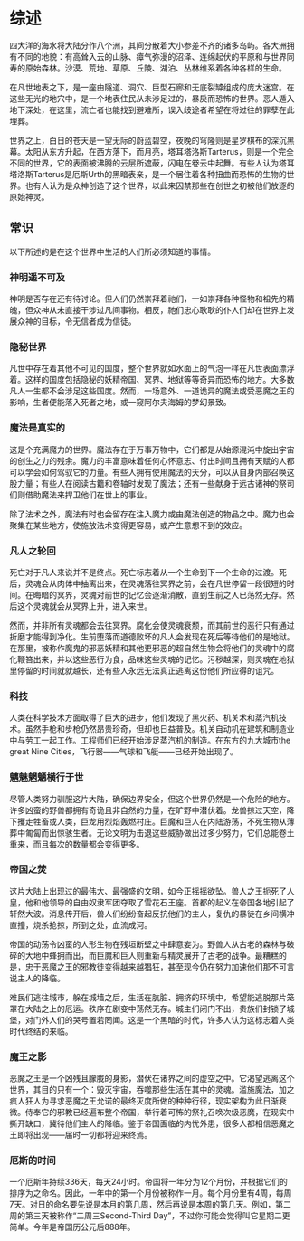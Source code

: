 # 综述

四大洋的海水将大陆分作八个洲，其间分散着大小参差不齐的诸多岛屿。各大洲拥有不同的地貌：有高耸入云的山脉、瘴气弥漫的沼泽、连绵起伏的平原和与世界同寿的原始森林。沙漠、荒地、草原、丘陵、湖泊、丛林维系着各种各样的生命。

在凡世地表之下，是一座由隧道、洞穴、巨型石廊和无底裂罅组成的庞大迷宫。在这些无光的地穴中，是一个地表住民从未涉足过的，暴戾而恐怖的世界。恶人遁入地下深处，在这里，流亡者也能找到避难所，误入歧途者希望在将过往的罪孽在此埋葬。

世界之上，白日的苍天是一望无际的蔚蓝碧空，夜晚的穹隆则是星罗棋布的深沉黑幕。太阳从东方升起，在西方落下，而月亮，塔耳塔洛斯Tarterus，则是一个完全不同的世界，它的表面被沸腾的云层所遮蔽，闪电在卷云中起舞。有些人认为塔耳塔洛斯Tarterus是厄斯Urth的黑暗表亲，是一个居住着各种扭曲而恐怖的生物的世界。也有人认为是众神创造了这个世界，以此来囚禁那些在创世之初被他们放逐的原始神灵。

## 常识

以下所述的是在这个世界中生活的人们所必须知道的事情。

### 神明遥不可及

神明是否存在还有待讨论。但人们仍然崇拜着祂们，一如崇拜各种怪物和祖先的精魄，但众神从未直接干涉过凡间事物。相反，祂们忠心耿耿的仆人们却在世界上发展众神的目标，令无信者成为信徒。

### 隐秘世界

凡世中存在着其他不可见的国度，整个世界就如水面上的气泡一样在凡世表面漂浮着。这样的国度包括隐秘的妖精帝国、冥界、地狱等等奇异而恐怖的地方。大多数凡人一生都不会涉足这些国度。然而，一场意外、一道诡异的魔法或受恶魔之王的影响，生者便能落入死者之地，或一窥阿尔夫海姆的梦幻景致。

### 魔法是真实的

这是个充满魔力的世界。魔法存在于万事万物中，它们都是从始源混沌中旋出宇宙的创生之力的残余。魔力的丰富意味着任何心怀意志、付出时间且拥有天赋的人都可以学会如何驾驭它的力量。有些人拥有使用魔法的天分，可以从自身内部召唤这股力量；有些人在阅读古籍和卷轴时发现了魔法；还有一些献身于远古诸神的祭司们则借助魔法来捍卫他们在世上的事业。

除了法术之外，魔法有时也会留存在注入魔力或由魔法创造的物品之中。魔力也会聚集在某些地方，使施放法术变得更容易，或产生意想不到的效应。

### 凡人之轮回

死亡对于凡人来说并不是终点。死亡标志着从一个生命到下一个生命的过渡。死后，灵魂会从肉体中抽离出来，在灵魂落往冥界之前，会在凡世停留一段很短的时间。在晦暗的冥界，灵魂对前世的记忆会逐渐消散，直到生前之人已荡然无存。然后这个灵魂就会从冥界上升，进入来世。

然而，并非所有灵魂都会去往冥界。腐化会使灵魂衰颓，而其前世的恶行只有通过折磨才能得到净化。生前堕落而道德败坏的凡人会发现在死后等待他们的是地狱。在那里，被称作魔鬼的邪恶妖精和其他更邪恶的超自然生物会将他们的灵魂中的腐化鞭笞出来，并以这些恶行为食，品味这些灵魂的记忆。污秽越深，则灵魂在地狱里停留的时间就就越长，还有些人永远无法真正逃离这份他们所应得的诅咒。

### 科技

人类在科学技术方面取得了巨大的进步，他们发现了黑火药、机关术和蒸汽机技术。虽然手枪和步枪仍然昂贵珍奇，但却也日益普及。机关自动机在建筑和制造业中与劳工一起工作。工程师们已经开始涉足蒸汽机的制造。在东方的九大城市the
great Nine Cities，飞行器——气球和飞艇——已经开始出现了。

### 魑魅魍魉横行于世

尽管人类努力驯服这片大陆，确保边界安全，但这个世界仍然是一个危险的地方。许多凶蛮的野兽都拥有奇诡且非自然的力量，在旷野中潜伏着。龙兽掠过天空，降下攫走牲畜或人类，巨龙用烈焰轰燃村庄。巨魔和巨人在内陆游荡，不死生物从薄葬中匍匐而出惊骇生者。无论文明为击退这些威胁做出过多少努力，它们总能卷土重来，而且每次的数量都会变得更多。

### 帝国之焚

这片大陆上出现过的最伟大、最强盛的文明，如今正摇摇欲坠。兽人之王扼死了人皇，他和他领导的自由奴隶军团夺取了雪花石王座。首都的起义在帝国各地引起了轩然大波。消息传开后，兽人们纷纷奋起反抗他们的主人，复仇的暴徒在乡间横冲直撞，烧杀抢掠，所到之处，血流成河。

帝国的动荡令凶蛮的人形生物在残垣断壁之中肆意妄为。野兽人从古老的森林与破碎的大地中蜂拥而出，而巨魔和巨人则重新与精灵展开了古老的战争。最糟糕的是，忠于恶魔之王的邪教徒变得越来越猖狂，甚至现今仍在努力加速他们那不可言说主人的降临。

难民们逃往城市，躲在城墙之后，生活在肮脏、拥挤的环境中，希望能逃脱那片笼罩在大陆之上的厄运。秩序在剧变中荡然无存。城主们闭门不出，贵族们封锁了城堡，对门外人们的哭号置若罔闻。这是一个黑暗的时代，许多人认为这标志着人类时代终结的来临。

### 魔王之影

恶魔之王是一个凶残且朦胧的身影，潜伏在诸界之间的虚空之中。它渴望逃离这个世界，其目的只有一个：毁灭宇宙，吞噬那些生活在其中的灵魂。滥施魔法，加之疯人狂人为寻求恶魔之王允诺的最终灭度所做的种种行径，现实架构为此日渐衰微。侍奉它的邪教已经遍布整个帝国，举行着可怖的祭礼召唤次级恶魔，在现实中撕开缺口，冀待他们主人的降临。鉴于帝国面临的内忧外患，很多人都相信恶魔之王即将出现——届时一切都将迎来终焉。

### 厄斯的时间

一个厄斯年持续336天，每天24小时。帝国将一年分为12个月份，并根据它们的排序为之命名。因此，一年中的第一个月份被称作一月。每个月份里有4周，每周7天。对日的命名要先说是本月的第几周，然后再说是本周的第几天。例如，第二周的第三天被称作“二周三Second-Third Day”，不过你可能会觉得叫它星期二更简单。今年是帝国历公元后888年。
